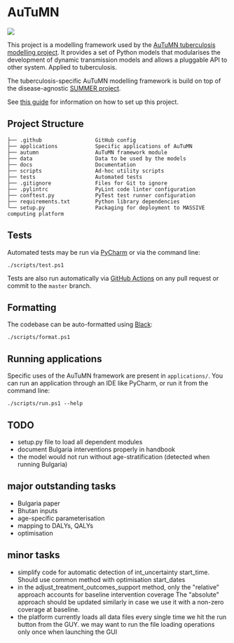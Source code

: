   
AuTuMN 
======

![](https://github.com/monash-emu/AuTuMN/workflows/Continuous%20Integration/badge.svg)

This project is a modelling framework used by the [AuTuMN tuberculosis modelling project](http://www.tb-modelling.com/index.php). It provides a set of Python models that modularises the development of dynamic transmission models and allows a pluggable API to other system. Applied to tuberculosis.

The tuberculosis-specific AuTuMN modelling framework is build on top of the disease-agnostic [SUMMER project](https://github.com/monash-emu/summer).

See [this guide](./docs/setup.md) for information on how to set up this project.

## Project Structure

```
├── .github                 GitHub config
├── applications            Specific applications of AuTuMN
├── autumn                  AuTuMN framework module
├── data                    Data to be used by the models
├── docs                    Documentation
├── scripts                 Ad-hoc utility scripts
├── tests                   Automated tests
├── .gitignore              Files for Git to ignore
├── .pylintrc               PyLint code linter configuration
├── conftest.py             PyTest test runner configuration
├── requirements.txt        Python library dependencies
└── setup.py                Packaging for deployment to MASSIVE computing platform
```

## Tests

Automated tests may be run via [PyCharm](https://www.jetbrains.com/help/pycharm/pytest.html) or via the command line:

```
./scripts/test.ps1
```

Tests are also run automatically via [GitHub Actions](https://github.com/monash-emu/AuTuMN/actions) on any pull request or commit to the `master` branch.

## Formatting

The codebase can be auto-formatted using [Black](https://github.com/psf/black):

```
./scripts/format.ps1
```

## Running applications

Specific uses of the AuTuMN framework are present in `applications/`. You can run an application through an IDE like PyCharm, or run it from the command line:

```
./scripts/run.ps1 --help
```

## TODO

- setup.py file to load all dependent modules
- document Bulgaria interventions properly in handbook
- the model would not run without age-stratification (detected when running Bulgaria)

## major outstanding tasks

- Bulgaria paper
- Bhutan inputs
- age-specific parameterisation
- mapping to DALYs, QALYs
- optimisation

## minor tasks

- simplify code for automatic detection of int_uncertainty start_time. Should use common method with optimisation start_dates
- in the adjust_treatment_outcomes_support method, only the "relative" approach accounts for baseline intervention coverage
    The "absolute" approach should be updated similarly in case we use it with a non-zero coverage at baseline.
- the platform currently loads all data files every single time we hit the run button from the GUY. we may want to run the file loading operations only once when launching the GUI 
